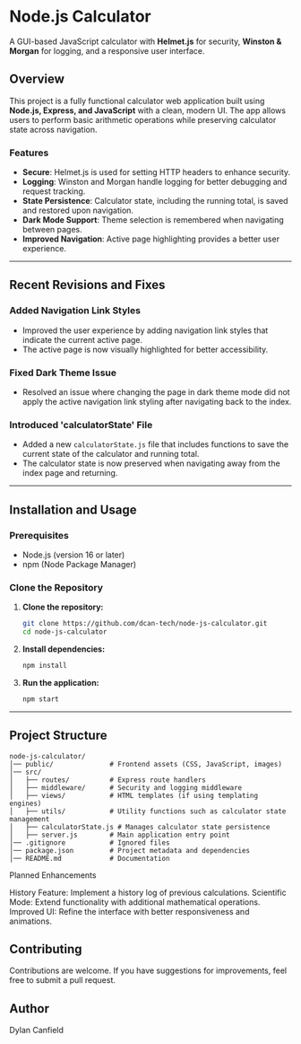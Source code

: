# Node.js Calculator

A GUI-based JavaScript calculator with **Helmet.js** for security, **Winston & Morgan** for logging, and a responsive user interface.

## Overview

This project is a fully functional calculator web application built using **Node.js, Express, and JavaScript** with a clean, modern UI. The app allows users to perform basic arithmetic operations while preserving calculator state across navigation.

### Features

- **Secure**: Helmet.js is used for setting HTTP headers to enhance security.
- **Logging**: Winston and Morgan handle logging for better debugging and request tracking.
- **State Persistence**: Calculator state, including the running total, is saved and restored upon navigation.
- **Dark Mode Support**: Theme selection is remembered when navigating between pages.
- **Improved Navigation**: Active page highlighting provides a better user experience.

---

## Recent Revisions and Fixes

### Added Navigation Link Styles
- Improved the user experience by adding navigation link styles that indicate the current active page.
- The active page is now visually highlighted for better accessibility.

### Fixed Dark Theme Issue
- Resolved an issue where changing the page in dark theme mode did not apply the active navigation link styling after navigating back to the index.

### Introduced 'calculatorState' File
- Added a new `calculatorState.js` file that includes functions to save the current state of the calculator and running total.
- The calculator state is now preserved when navigating away from the index page and returning.

---

## Installation and Usage

### Prerequisites
- Node.js (version 16 or later)
- npm (Node Package Manager)

### Clone the Repository

1. **Clone the repository:**
    ```sh
    git clone https://github.com/dcan-tech/node-js-calculator.git
    cd node-js-calculator
    ```

2. **Install dependencies:**
    ```sh
    npm install
    ```

3. **Run the application:**
    ```sh
    npm start
    ```

---

## Project Structure
```
node-js-calculator/
│── public/              # Frontend assets (CSS, JavaScript, images)
│── src/
│   ├── routes/          # Express route handlers
│   ├── middleware/      # Security and logging middleware
│   ├── views/           # HTML templates (if using templating engines)
│   ├── utils/           # Utility functions such as calculator state management
│   ├── calculatorState.js # Manages calculator state persistence
│   ├── server.js        # Main application entry point
│── .gitignore           # Ignored files
│── package.json         # Project metadata and dependencies
│── README.md            # Documentation
```
Planned Enhancements

History Feature: Implement a history log of previous calculations.
Scientific Mode: Extend functionality with additional mathematical operations.
Improved UI: Refine the interface with better responsiveness and animations.

## Contributing

Contributions are welcome. If you have suggestions for improvements, feel free to submit a pull request.

## Author

Dylan Canfield

